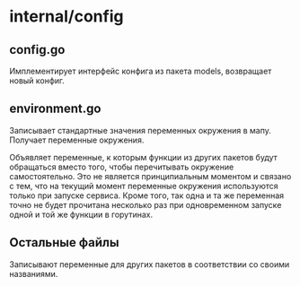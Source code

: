 # internal/config

## config.go
Имплементирует интерфейс конфига из пакета models, возвращает новый конфиг.

## environment.go
Записывает стандартные значения переменных окружения в мапу. Получает переменные окружения. 

Объявляет переменные, к которым функции из других пакетов будут обращаться вместо того, чтобы перечитывать окружение самостоятельно. Это не является принципиальным моментом и связано с тем, что на текущий момент переменные окружения используются только при запуске сервиса. Кроме того, так одна и та же переменная точно не будет прочитана несколько раз при одновременном запуске одной и той же функции в горутинах.

## Остальные файлы
Записывают переменные для других пакетов в соответствии со своими названиями.